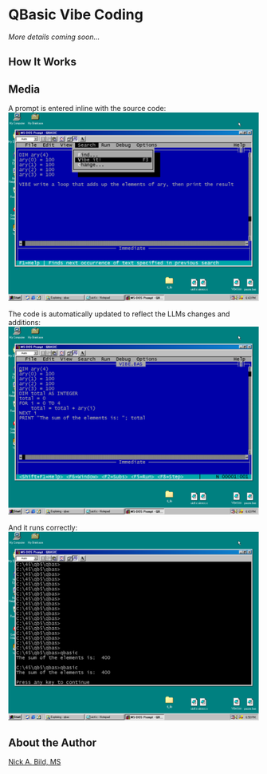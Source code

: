 # QBasic Vibe Coding

*More details coming soon...*

## How It Works

## Media

A prompt is entered inline with the source code:
![](https://raw.githubusercontent.com/nickbild/vibe_qbasic/refs/heads/main/media/demo1.png)

The code is automatically updated to reflect the LLMs changes and additions:
![](https://raw.githubusercontent.com/nickbild/vibe_qbasic/refs/heads/main/media/demo2.png)

And it runs correctly:
![](https://raw.githubusercontent.com/nickbild/vibe_qbasic/refs/heads/main/media/demo3.png)

## About the Author

[Nick A. Bild, MS](https://nickbild79.firebaseapp.com/#!/)
